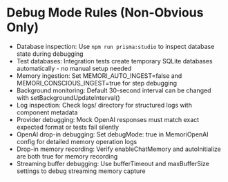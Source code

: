# Debug Mode Rules (Non-Obvious Only)

- Database inspection: Use `npm run prisma:studio` to inspect database state during debugging
- Test databases: Integration tests create temporary SQLite databases automatically - no manual setup needed
- Memory ingestion: Set MEMORI_AUTO_INGEST=false and MEMORI_CONSCIOUS_INGEST=true for step debugging
- Background monitoring: Default 30-second interval can be changed with setBackgroundUpdateInterval()
- Log inspection: Check logs/ directory for structured logs with component metadata
- Provider debugging: Mock OpenAI responses must match exact expected format or tests fail silently
- OpenAI drop-in debugging: Set debugMode: true in MemoriOpenAI config for detailed memory operation logs
- Drop-in memory recording: Verify enableChatMemory and autoInitialize are both true for memory recording
- Streaming buffer debugging: Use bufferTimeout and maxBufferSize settings to debug streaming memory capture